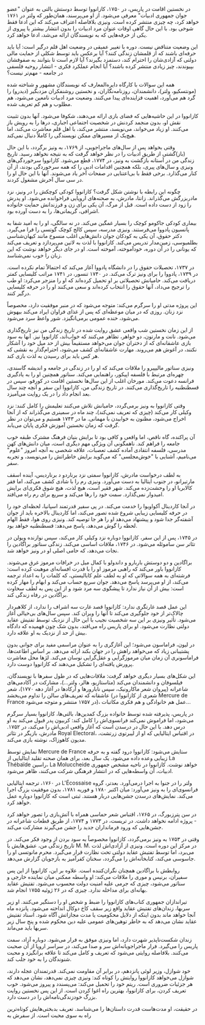 در نخستین اقامت در پاریس، در ۱۷۵۰، کازانووا توسط دوستش بالتی به عنوان \"عضو جوان جمهوری ادبیات\" معرفی می‌شود. از او می‌پرسند، همان‌طور که ولتر در ۱۷۶۱ خواهد کرد، چه چیزی منتشر کرده است. ونیزی بلافاصله اعتراف می‌کند که این ادعا فقط شوخی بود. با این حال گاهی اوقات عنوان مرد ادبیات را بدون انتشار بیشتر یا پیروی از یکی از حرفه‌هایی که به نویسندگان ارائه می‌شد، ادعا خواهد کرد.

این وضعیت متناقض نیست. دوره با تغییر عمیقی در وضعیت اهل قلم درگیر است: آیا باید حرفه‌ای باشند که از قلمشان زندگی کنند؟ آیا برعکس باید توسط شکلی از حمایت مالی دولتی که آزادی‌شان را احترام کند، دستمزد بگیرند؟ آیا لازم است تا بتوانند به صفوفشان بپیوندند، چیز زیادی منتشر کرده باشند؟ آیا انجام عملکرد فکری - انتشار روحیه فلسفی در جامعه - مهم‌تر نیست؟

همه این سوالات با کارگاه دایره‌المعارف که نویسندگان مشهور و شناخته شده (مونتسکیو، ولتر)، دانشمندان، روزنامه‌نگاران، و نخستین روشنفکران مزدبگیر (دیدرو) را گرد هم می‌آورد، اهمیت فزاینده‌ای پیدا می‌کنند. وضعیت مرد ادبیات نامعین می‌شود، هم مطلوب و هم کم تعریف شده.

کازانووا در این حاشیه‌هایی که فضای بازی ارائه می‌دهند، شکوفا می‌شود. آنها بدون تثبیت نقش او، بدون منجمد کردنش در شخصیت اجتماعی اجباری، درها را به رویش باز می‌کنند. او زیاد می‌خواند، می‌نویسد، منتشر می‌کند، با اهل قلم معاشرت می‌کند، اما هیچ‌یک از مسیرهای ممکن نویسندگی را کاملاً دنبال نمی‌کند.

وقتی بخواهد پس از سال‌های ماجراجویی، از ۱۷۶۹، به ونیز برگردد، با این حال (باز)گشتی از طریق ادبیات را در نظر خواهد گرفت که به نتیجه نخواهد رسید. تاریخ زندگی من در آستانه بازگشت به ونیز، در ۱۷۷۴، قطع می‌شود. کازانووا سرخوردگی‌های ونیزی و سال‌های پیری، بلکه همچنین اقدامات ادبی را که همه سرخوردگی بودند، از آن کنار می‌گذارد. برخی فقط با بی‌اعتنایی در صفحات آخر یاد می‌شوند. آنها با این حال او را در سی سال آخرش مشغول کردند.

چگونه این رابطه با نوشتن شکل گرفت؟ کازانووا کودکی کوچکش را در ونیز، نزد مادربزرگش می‌گذراند. زانتا، مادرش، به صحنه‌های اروپایی فراخوانده می‌شود. او پدرش را زود از دست داده است. قبل از مرگ، آن یکی برای زن و فرزندانش حمایت خانواده اشرافی، گریمانی‌ها، را به دست آورده بود.

بیماری کودکی جاکومو کوچک را بسیار غمگین می‌کند. در نه سالگی، او را به امید شفا به پانسیون پادووا می‌فرستند. ونیزی مدرسه، سپس کالج کوچک گوتسی را فرا می‌گیرد. دکتر حقوق، آن یکی به کودکان جوان دانش‌هایی اغلب منسوخ مانند کیهان‌شناسی بطلمیوسی، زمین‌مدار تدریس می‌کند. کازانووا با لذت به لاتین می‌پردازد و تعریف می‌کند که یونانی را در آن دوره، خودآموخته، آموخته است. او در جای دیگر خواهد نوشت که این زبان را خوب نمی‌شناسد.

در ۱۷۳۷، تحصیلات حقوق را در دانشگاه پادووا آغاز می‌کند که احتمالاً تمام نکرده است. در ۱۷۳۹، پادووا را برای ونیز ترک می‌کند. در ۱۷۴۰ تنسور، در ۱۷۴۱ مراتب کلیسایی کمتر دریافت می‌کند. حامیانش تحصیلاتی بر او تحمیل کرده‌اند که او را منزجر می‌کرد: او طب را ترجیح می‌داد، آنها حقوق را انتخاب کرده‌اند و سعی می‌کنند او را در حرفه کلیسایی درگیر کنند.

این پروژه مدتی او را سرگرم می‌کند: متوجه می‌شود که در منبر موفقیت دارد، مخصوصاً نزد زنان. روزی که در میان موعظه‌ای که پس از غذای فراوان ایراد می‌کند بیهوش می‌شود، خنده عمومی برمی‌انگیزد. شور واعظ سرد می‌شود.

از این زمان نخستین شب واقعی عشق روایت شده در تاریخ زندگی من نیز تاریخ‌گذاری می‌شود. نانت و مارتون، دو خواهر، تظاهر می‌کنند که خواب‌اند، کازانووا نیز. آنها به سود بازی عاشقانه‌ای که از دختران جوان می‌خواهد مستقیماً بیش از حد میل خود را آشکار نکنند، در آغوش هم می‌روند. مهارت عاشقانه‌ای کشف می‌شود، احترام‌گذار به نقشی که هر کس باید برای رسیدن به لذت بازی کند.

ونیزی سناتور مالیپیرو را ملاقات می‌کند که او را در زندگی در جامعه و اندیشه گاسندی، چهره‌ای مرتبط با فلسفه اپیکور، راهنمایی می‌کند. سناتور همچنین او را به یادگیری فرانسه دعوت می‌کند. مورخان اغلب از این سال‌ها نخستین اقامت در کورفو، سپس در قسطنطنیه را تاریخ‌گذاری می‌کنند. در تاریخ زندگی من، کازانووا این سفر و آنچه چند سال بعد انجام داد را در یک روایت می‌آمیزد.

وقتی کازانووا به ونیز برمی‌گردد، حامیانش تلاش می‌کنند تعلیمش را کامل کنند: نزد وکیلی کار می‌کند (چیزی که تعریف نمی‌کند)، چند ماه در سمینری می‌گذراند که از آنجا اخراج می‌شود، مظنون به خوابیدن با مهمانی. ما در ۱۷۴۳ هستیم و می‌توان در نظر گرفت که زمان نخستین آموزش فکری پایان می‌یابد.

آن پراکنده، گاه ناقص، اما واقعی و کافی بود تا برایش بنیان فرهنگ مشترک طبقه خوب جامعه را فراهم کند. ناهمگونی آن ویژگی مهم دیگری است، میان دانش‌های کهن مدرسی، فلسفه انتقادی آماده کشف تعصبات، علاقه شخصی به آنچه امروز \"علوم\" می‌نامیم، آشنایی با \"خوش‌مجلسی\" که می‌گوید برایش خاطراتش را می‌نویسد، و تجربه سفر.

به لطف درخواست مادرش، کازانووا سمتی نزد برناردو د برناردیس، آینده اسقف مارتیرانو، در جنوب ایتالیا به دست می‌آورد. ونیزی رم را با شادی کشف می‌کند، اما فقر کالابریا او را وحشت‌زده می‌کند. شهر فقیر است، هیچ لذت، هیچ شوق فکری‌ای برایش امیدوار نمی‌گذارد. سمت خود را رها می‌کند و سریع برای رم راه می‌افتد.

در آنجا کاردینال آکواویوا را خدمت می‌کند. در پی سفیر قدرتمند اسپانیا، لحظه‌ای خود را در حرفه کلیسایی زیبایی شروع شده تصور می‌کند، اما کاردینال بالاخره باید از جوان آشفته‌گر جدا شود و پیشنهاد می‌دهد او را هر جا توصیه کند. ونیزی روی هوا، فقط الهام لحظه را گوش می‌دهد، پاسخ می‌دهد: قسطنطنیه خواهد بود.

در ۱۷۴۵، پس از این سفر، کازانووا دوباره نزد وکیلی کار می‌کند، سپس نوازنده ویولن در تئاتر سن ساموئله می‌شود. در ۱۷۴۶، ملاقات اساسی می‌کند. زندگی سناتور براگادین را نجات می‌دهد، که حامی اصلی او در ونیز خواهد شد.

براگادین و دو دوستش باربارو و داندولو با کمال میل در خرافات مرموز غرق می‌شوند. کازانووا باور می‌کند که راهبی مرموز او را با قدرت افسانه‌ای موهبت کرده است: فرشته‌ای به همه سوالاتی که او به لطف علم کابالیستی، که کلمات را به اعداد ترجمه می‌کند، از او می‌پرسد پاسخ می‌دهد. جوان سریع حساب می‌کند و ابهام را مهار کرده است: بیش از آن نیاز ندارد تا پیشگوی سه مرد شود و از این پس به لطف سخاوت براگادین در رفاه زندگی کند.

این عمل قصد غارتگری ندارد: کازانووا قصد غارت سه اشراف را ندارد، از کلاهبردار چالاک‌تر از خود جلوگیری می‌کند تا آنها را ویران کند. سپس سال‌های بی‌خیالی آغاز می‌شود. تأثیر ونیزی بر این سه شخصیت نجیب با این حال از نزدیک توسط تفتیش عقاید دولتی نظارت می‌شود. او برای پاریس راه می‌افتد، بدون شک چون فهمیده که دادگاه بیش از حد از نزدیک به او علاقه دارد.

در لیون، فراماسون می‌شود؛ این آغازگری را به عنوان مراسمی مفید برای جوانی بدون پشتیبانی زیاد که می‌خواهد راهش را در جهان بکند ارائه می‌دهد. بر اساس اطاعت‌ها، فراماسونری آن زمان میان مرموزگرایی و عقل‌گرایی نوسان می‌کند. لژها محل معاشرت پرورش یافته‌ای را تشکیل می‌دهند که کازانووا دوست دارد.

این شکل‌های بسیار دیگری خواهد گرفت: ملاقات‌هایی که در طول سفرها با نویسندگان، فیلسوفان و دانشمندان می‌کند (متاستازیو، هالر، ولتر...)، مشارکت در آکادمی‌های شاعرانه (پیروان شعر ماکارونیک، سپس نابارورها و آرکادها در آغاز دهه ۱۷۷۰)، شعر عاشقانه که تعریف‌های سالن را تداوم می‌بخشد (شعری از کازانووا در Mercure de France در ۱۷۵۷ منتشر و متوجه می‌شود)، عمل هم خانوادگی و هم فکری مکاتبات...

در پاریس، پذیرفته شده توسط خانواده بزرگ کمدین‌ها، بالتی‌ها، کازانووا بسیار سرگرم می‌شود، اما فراموش نمی‌کند فرانسوی‌اش را کامل کند: کربیون پدر قبول می‌کند به او درس دهد. با این حال در درسدن است که آغاز واقعی ادبی‌اش را می‌کند، در ۱۷۵۲. مادرش، بازیگر در تئاتر Royal Electoral، در اقتباس ایتالیایی که او از لیبرتوی زرتشت، مدیون کاهوزاک، نوشته بازی می‌کند.

نمایش توسط Mercure de France ستایش می‌شود: کازانووا درود گفته و به حرفه زیبایی وعده داده می‌شود. یک سال بعد، برای همان صحنه تقلید ایتالیایی از La Thébaïde راسین، La Moluccheide خواهد نوشت. کازانووا در ناحیه مشخص جمهوری ادبیات، آن واسطه‌هایی که در انتشار فرهنگی شرکت می‌کنند، ظاهر می‌شود.

در ۱۷۶۰، ترجمه ایتالیایی L'Écossaise ولتر را در جنوا به اجرا درمی‌آورد. بعدتر، گروه فرانسوی‌ای را به ونیز می‌آورد: میان اکتبر ۱۷۸۰ و فوریه ۱۷۸۱، بدون موفقیت بزرگ اجرا می‌کند. نمایش‌های درسدن جشن‌هایی دربار هستند. ثبتی است که کازانووا دوباره عمل خواهد کرد.

در سن پترزبورگ، در ۱۷۶۵، اقتباس شعر حماسی همراه با آتش‌بازی را تصور خواهد کرد - پروژه ادامه نخواهد داشت. در تریست، در ۱۷۷۳ و ۱۷۷۴، از طریق قطعات شاعرانه در جشن‌هایی که ورود فرمانداران جدید را جشن می‌گیرند مشارکت می‌کند.

وقتی در ۱۷۵۳ به ونیز برمی‌گردد، کازانووا مخصوصاً به سود بردن از وجود فکر می‌کند. در تاریخ زندگی من، عشق‌هایش با M. M. در مرکز این دوره است. ونیزی از آزادی‌اش لذت می‌برد، اما توسط تفتیش عقاید دولتی تحت نظارت قرار می‌گیرد. محرم مانوتسی او را جاسوسی می‌کند، کتابخانه‌اش را می‌گردد، سخنان کفرآمیز به بازجویان گزارش می‌دهد.

روابطش با براگادین همچنان نگران‌کننده است. علاوه بر این، کازانووا از این پس سفیران، برنیس و موری را ملاقات می‌کند: او واسطه ممکنی میان نماینده خارجی و سناتور می‌شود، چیزی که جرمی علیه امنیت دولت محسوب می‌شود. تفتیش عقاید بهانه‌ای برای مداخله ندارد. چیزی که در ۲۶ ژوئیه ۱۷۵۵ انجام شد.

تیراندازان جمهوری کتاب‌های کازانووا را ضبط و شخص او را دستگیر می‌کنند. او زیر سربها، زندان‌های تفتیش عقاید واقع زیر سقف کاخ دوکال انداخته می‌شود. پانزده ماه آنجا خواهد ماند بدون اینکه از دلایل محکومیت یا مدت مجازاتش آگاه شود. اسناد تفتیش عقاید نشان می‌دهد که به خاطر توهین‌های عمومی علیه دین محکوم شده و پنج سال زیر سربها باید می‌ماند.

زندان شکست‌ناپذیر شهرت دارد، اما ونیزی موفق به فرار می‌شود. دوباره آزاد، سمت پاریس را می‌گیرد. فرار ماجراجویانه‌اش سر و صدا می‌کند، در سراسر اروپا از آن صحبت می‌کنند. بلافاصله روایتی می‌شود که تعریف و کامل می‌کند تا علاقه برانگیزد و محبت شنوندگان را به خود جلب کند.

خود شوازل، وزیر لوئی پانزدهم، در برابر آن مقاومت نمی‌کند. قدرتمندان عجله دارند، شوازل می‌خواهد کازانووا روایتش را کوتاه کند: ونیزی چیزی نمی‌دهد، نشان می‌دهد که هر جزئیات ضروری است. ریتم خود را تحمیل می‌کند: می‌پسندد و پیروز می‌شود. خوب تعریف کردن، برای کازانووا، بهترین راه اغوا کردن است. از این پس نخستین روایت بزرگ خودزندگی‌نامه‌اش را در دست دارد.

در حقیقت، او مدت‌هاست قدرت داستان‌ها را می‌شناسد. تعریف بدبختی‌هایش کوتاه‌ترین راه به سوی محبت است. از سفرش به